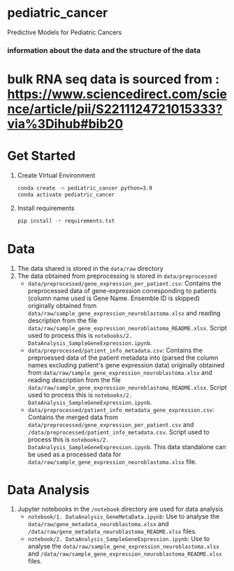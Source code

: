 # pediatric_cancer
Predictive Models for Pediatric Cancers

### information about the data and the structure of the data
# bulk RNA seq data is sourced from : https://www.sciencedirect.com/science/article/pii/S2211124721015333?via%3Dihub#bib20


# Get Started

1. Create Virtual Environment

    ```bash
    conda create -n pediatric_cancer python=3.9
    conda activate pediatric_cancer
    ```

2. Install requirements

    ```bash
    pip install -r requirements.txt
    ```

# Data
1. The data shared is stored in the `data/raw` directory
2. The data obtained from preprocessing is stored in `data/preprocessed`
    - `data/preprocessed/gene_expression_per_patient.csv`: Contains the preprocessed data of gene-expression corresponding to patients (column name used is Gene Name. Ensemble ID is skipped) originally obtained from `data/raw/sample_gene_expression_neuroblastoma.xlsx` and reading description from the file `data/raw/sample_gene_expression_neuroblastoma_README.xlsx`. Script used to process this is `notebooks/2. DataAnalysis_SampleGeneExpression.ipynb`. 
    - `data/preprocessed/patient_info_metadata.csv`: Contains the preproessed data of the patient metadata into (parsed the column names excluding patient's gene expression data) originally obtained from `data/raw/sample_gene_expression_neuroblastoma.xlsx` and reading description from the file `data/raw/sample_gene_expression_neuroblastoma_README.xlsx`. Script used to process this is `notebooks/2. DataAnalysis_SampleGeneExpression.ipynb`.
    - `data/preprocessed/patient_info_metadata_gene_expression.csv`: Contains the merged data from `data/preprocessed/gene_expression_per_patient.csv` and `/data/preprocessed/patient_info_metadata.csv`. Script used to process this is `notebooks/2. DataAnalysis_SampleGeneExpression.ipynb`. This data standalone can be used as a processed data for `data/raw/sample_gene_expression_neuroblastoma.xlsx` file. 

# Data Analysis

1. Jupyter notebooks in the `/notebook` directory are used for data analysis
    - `notebook/1. DataAnalysis_GeneMetaData.ipynb`: Use to analyse the `data/raw/gene_metadata_neuroblastoma.xlsx` and `/data/raw/gene_metadata_neuroblastoma_README.xlsx` files.
    - `notebook/2. DataAnalysis_SampleGeneExpression.ipynb`: Use to analyse the `data/raw/sample_gene_expression_neuroblastoma.xlsx` and `/data/raw/sample_gene_expression_neuroblastoma_README.xlsx` files.

